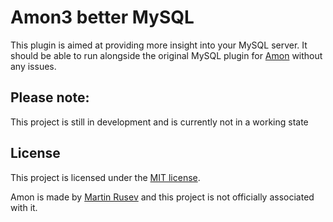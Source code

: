 Amon3 better MySQL
=====================
This plugin is aimed at providing more insight into your MySQL server. It 
should be able to run alongside the original MySQL plugin for [Amon][1] 
without any issues. 

## Please note:
This project is still in development and is currently not in a working state

## License
This project is licensed under the [MIT license](/LICENSE).

Amon is made by [Martin Rusev][1] and this project is not officially 
associated with it.

[1]: https://amon.cx/
[2]: https://github.com/martinrusev
